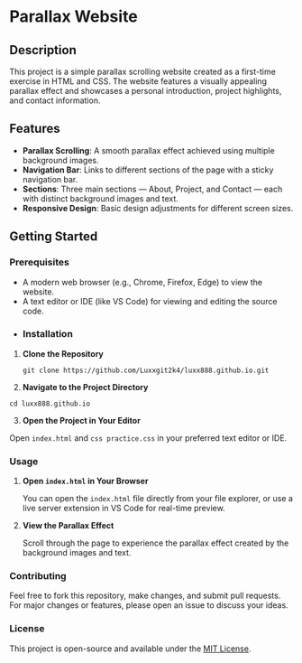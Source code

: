 # Parallax Website

## Description

This project is a simple parallax scrolling website created as a first-time exercise in HTML and CSS. The website features a visually appealing parallax effect and showcases a personal introduction, project highlights, and contact information.

## Features

- **Parallax Scrolling**: A smooth parallax effect achieved using multiple background images.
- **Navigation Bar**: Links to different sections of the page with a sticky navigation bar.
- **Sections**: Three main sections — About, Project, and Contact — each with distinct background images and text.
- **Responsive Design**: Basic design adjustments for different screen sizes.

## Getting Started

### Prerequisites

- A modern web browser (e.g., Chrome, Firefox, Edge) to view the website.
- A text editor or IDE (like VS Code) for viewing and editing the source code.
- ### Installation

1. **Clone the Repository**
    ```
    git clone https://github.com/Luxxgit2k4/luxx888.github.io.git
    ```
2.  **Navigate to the Project Directory**
  ```
  cd luxx888.github.io
```
3. **Open the Project in Your Editor**

Open `index.html` and `css practice.css` in your preferred text editor or IDE.

### Usage

1. **Open `index.html` in Your Browser**
    
    You can open the `index.html` file directly from your file explorer, or use a live server extension in VS Code for real-time preview.
    
2. **View the Parallax Effect**
    
    Scroll through the page to experience the parallax effect created by the background images and text.
### Contributing

Feel free to fork this repository, make changes, and submit pull requests. For major changes or features, please open an issue to discuss your ideas.

### License

This project is open-source and available under the [MIT License](https://opensource.org/license/mit).
